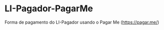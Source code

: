LI-Pagador-PagarMe
==================

Forma de pagamento do LI-Pagador usando o Pagar Me (https://pagar.me/)
